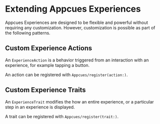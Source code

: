# Extending Appcues Experiences

Appcues Experiences are designed to be flexible and powerful without requiring any customization. However, customization is possible as part of the following patterns.

## Custom Experience Actions

An ``ExperienceAction`` is a behavior triggered from an interaction with an experience, for example tapping a button.

An action can be registered with ``Appcues/register(action:)``.

## Custom Experience Traits

An ``ExperienceTrait`` modifies the how an entire experience, or a particular step in an experience is displayed.

A trait can be registered with ``Appcues/register(trait:)``.
